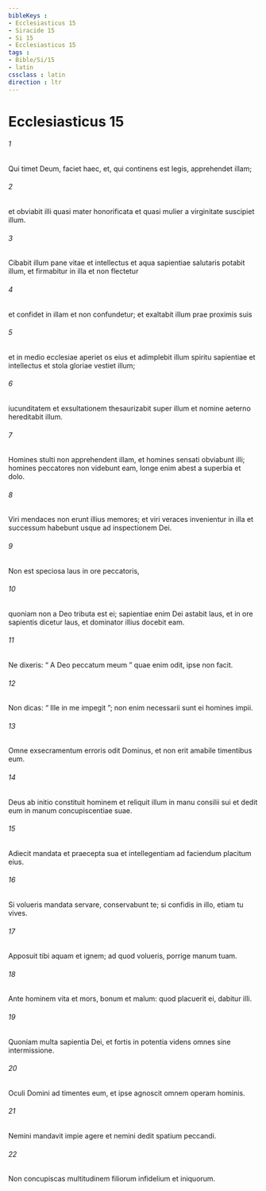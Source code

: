 ```yaml
---
bibleKeys : 
- Ecclesiasticus 15
- Siracide 15
- Si 15
- Ecclesiasticus 15
tags : 
- Bible/Si/15
- latin
cssclass : latin
direction : ltr
---
```


# Ecclesiasticus 15

###### 1
Qui timet Deum, faciet haec, et, qui continens est legis, apprehendet illam;
###### 2
et obviabit illi quasi mater honorificata et quasi mulier a virginitate suscipiet illum.
###### 3
Cibabit illum pane vitae et intellectus et aqua sapientiae salutaris potabit illum, et firmabitur in illa et non flectetur
###### 4
et confidet in illam et non confundetur; et exaltabit illum prae proximis suis
###### 5
et in medio ecclesiae aperiet os eius et adimplebit illum spiritu sapientiae et intellectus et stola gloriae vestiet illum;
###### 6
iucunditatem et exsultationem thesaurizabit super illum et nomine aeterno hereditabit illum.
###### 7
Homines stulti non apprehendent illam, et homines sensati obviabunt illi; homines peccatores non videbunt eam, longe enim abest a superbia et dolo.
###### 8
Viri mendaces non erunt illius memores; et viri veraces invenientur in illa et successum habebunt usque ad inspectionem Dei.
###### 9
Non est speciosa laus in ore peccatoris,
###### 10
quoniam non a Deo tributa est ei; sapientiae enim Dei astabit laus, et in ore sapientis dicetur laus, et dominator illius docebit eam.
###### 11
Ne dixeris: “ A Deo peccatum meum ” quae enim odit, ipse non facit.
###### 12
Non dicas: “ Ille in me impegit ”; non enim necessarii sunt ei homines impii.
###### 13
Omne exsecramentum erroris odit Dominus, et non erit amabile timentibus eum.
###### 14
Deus ab initio constituit hominem et reliquit illum in manu consilii sui et dedit eum in manum concupiscentiae suae.
###### 15
Adiecit mandata et praecepta sua et intellegentiam ad faciendum placitum eius.
###### 16
Si volueris mandata servare, conservabunt te; si confidis in illo, etiam tu vives.
###### 17
Apposuit tibi aquam et ignem; ad quod volueris, porrige manum tuam.
###### 18
Ante hominem vita et mors, bonum et malum: quod placuerit ei, dabitur illi.
###### 19
Quoniam multa sapientia Dei, et fortis in potentia videns omnes sine intermissione.
###### 20
Oculi Domini ad timentes eum, et ipse agnoscit omnem operam hominis.
###### 21
Nemini mandavit impie agere et nemini dedit spatium peccandi.
###### 22
Non concupiscas multitudinem filiorum infidelium et iniquorum.
